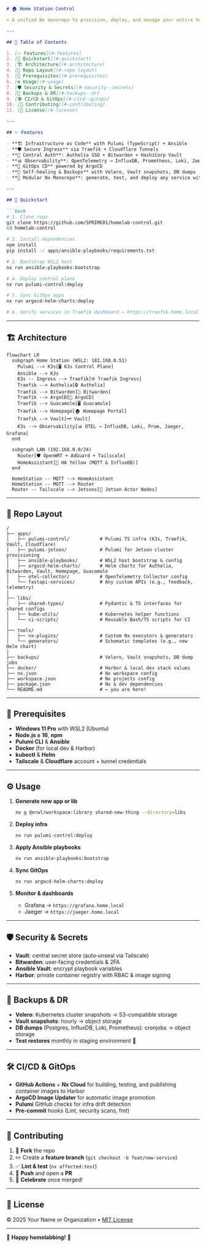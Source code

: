 ````markdown
# 🏠 Home Station Control

> A unified Nx monorepo to provision, deploy, and manage your entire homelab control plane—secure, self‑healing, and GitOps‑driven! 🚀

---

## 📖 Table of Contents

1. [✨ Features](#-features)
2. [🚀 Quickstart](#-quickstart)
3. [🏗️ Architecture](#️-architecture)
4. [📂 Repo Layout](#-repo-layout)
5. [🔧 Prerequisites](#-prerequisites)
6. [⚙️ Usage](#️-usage)
7. [🛡️ Security & Secrets](#️-security--secrets)
8. [💾 Backups & DR](#-backups--dr)
9. [🛠️ CI/CD & GitOps](#️-cicd--gitops)
10. [🤝 Contributing](#-contributing)
11. [📄 License](#-license)

---

## ✨ Features

- **🏗️ Infrastructure as Code** with Pulumi (TypeScript) + Ansible
- **🛡️ Secure Ingress** via Traefik + Cloudflare Tunnels
- **🔐 Central Auth**: Authelia SSO + Bitwarden + HashiCorp Vault
- **📊 Observability**: OpenTelemetry → InfluxDB, Prometheus, Loki, Jaeger, Grafana
- **🚁 GitOps CD** powered by ArgoCD
- **🔄 Self‑healing & Backups** with Velero, Vault snapshots, DB dumps
- **🧩 Modular Nx Monorepo**: generate, test, and deploy any service with Nx CLI

---

## 🚀 Quickstart

```bash
# 1. Clone repo
git clone https://github.com/SPRIME01/homelab-control.git
cd homelab-control

# 2. Install dependencies
npm install
pip install -r apps/ansible-playbooks/requirements.txt

# 3. Bootstrap WSL2 host
nx run ansible-playbooks:bootstrap

# 4. Deploy control plane
nx run pulumi-control:deploy

# 5. Sync GitOps apps
nx run argocd-helm-charts:deploy

# 6. Verify services in Traefik dashboard → https://traefik.home.local
````

---

## 🏗️ Architecture

```mermaid
flowchart LR
  subgraph Home Station (WSL2: 182.168.0.51)
    Pulumi --> K3s[🖥️ K3s Control Plane]
    Ansible --> K3s
    K3s -- Ingress --> Traefik[🌐 Traefik Ingress]
    Traefik --> Authelia[🔒 Authelia]
    Traefik --> Bitwarden[🔑 Bitwarden]
    Traefik --> ArgoCD[🔄 ArgoCD]
    Traefik --> Guacamole[🖥️ Guacamole]
    Traefik --> Homepage[🏠 Homepage Portal]
    Traefik --> Vault[🗝️ Vault]
    K3s --> Observability[📊 OTEL → InfluxDB, Loki, Prom, Jaeger, Grafana]
  end

  subgraph LAN (192.168.0.0/24)
    Router[🛡️ OpenWRT + AdGuard + Tailscale]
    HomeAssistant[🏡 HA Yellow (MQTT & InfluxDB)]
  end

  HomeStation -- MQTT --> HomeAssistant
  HomeStation -- MQTT --> Router
  Router -- Tailscale --> Jetsons[🚀 Jetson Actor Nodes]
```

---

## 📂 Repo Layout

```
/
├── apps/
│   ├── pulumi-control/           # Pulumi TS infra (K3s, Traefik, Vault, Cloudflare)
│   ├── pulumi-jetson/            # Pulumi for Jetson cluster provisioning
│   ├── ansible-playbooks/        # WSL2 host bootstrap & config
│   ├── argocd-helm-charts/       # Helm charts for Authelia, Bitwarden, Vault, Homepage, Guacamole
│   ├── otel-collector/           # OpenTelemetry Collector config
│   └── fastapi-services/         # Any custom APIs (e.g., feedback, telemetry)
│
├── libs/
│   ├── shared-types/             # Pydantic & TS interfaces for shared configs
│   ├── kube-utils/               # Kubernetes helper functions
│   └── ci-scripts/               # Reusable Bash/TS scripts for CI
│
├── tools/
│   ├── nx-plugins/               # Custom Nx executors & generators
│   └── generators/               # Schematic templates (e.g., new Helm chart)
│
├── backups/                      # Velero, Vault snapshots, DB dump jobs
├── docker/                       # Harbor & local dev stack values
├── nx.json                       # Nx workspace config
├── workspace.json                # Nx projects config
├── package.json                  # Nx & dev dependencies
└── README.md                     # ← you are here!
```

---

## 🔧 Prerequisites

* **Windows 11 Pro** with WSL2 (Ubuntu)
* **Node.js ≥ 16**, **npm**
* **Pulumi CLI** & **Ansible**
* **Docker** (for local dev & Harbor)
* **kubectl** & **Helm**
* **Tailscale** & **Cloudflare** account + tunnel credentials

---

## ⚙️ Usage

1. **Generate new app or lib**

   ```bash
   nx g @nrwl/workspace:library shared-new-thing --directory=libs
   ```
2. **Deploy infra**

   ```bash
   nx run pulumi-control:deploy
   ```
3. **Apply Ansible playbooks**

   ```bash
   nx run ansible-playbooks:bootstrap
   ```
4. **Sync GitOps**

   ```bash
   nx run argocd-helm-charts:deploy
   ```
5. **Monitor & dashboards**

   * Grafana → `https://grafana.home.local`
   * Jaeger → `https://jaeger.home.local`

---

## 🛡️ Security & Secrets

* **Vault**: central secret store (auto‑unseal via Tailscale)
* **Bitwarden**: user‑facing credentials & 2FA
* **Ansible Vault**: encrypt playbook variables
* **Harbor**: private container registry with RBAC & image signing

---

## 💾 Backups & DR

* **Velero**: Kubernetes cluster snapshots → S3-compatible storage
* **Vault snapshots**: hourly → object storage
* **DB dumps** (Postgres, InfluxDB, Loki, Prometheus): cronjobs → object storage
* **Test restores** monthly in staging environment 🔄

---

## 🛠️ CI/CD & GitOps

* **GitHub Actions** + **Nx Cloud** for building, testing, and publishing container images to Harbor
* **ArgoCD Image Updater** for automatic image promotion
* **Pulumi** GitHub checks for infra drift detection
* **Pre‑commit** hooks (Lint, security scans, fmt)

---

## 🤝 Contributing

1. 🌱 **Fork** the repo
2. ✏️ Create a **feature branch** (`git checkout -b feat/new-service`)
3. ✅ **Lint & test** (`nx affected:test`)
4. 🔄 **Push** and open a **PR**
5. 🎉 **Celebrate** once merged!

---

## 📄 License

© 2025 Your Name or Organization • [MIT License](./LICENSE)

---

🚀 **Happy homelabbing!** 🚀

```
```
